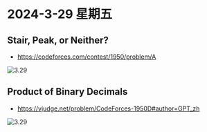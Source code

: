 # 2024-3-29 星期五

##  Stair, Peak, or Neither?

- https://codeforces.com/contest/1950/problem/A

![3.29](https://img2.imgtp.com/2024/03/29/sTudkyEZ.png)

##  Product of Binary Decimals

- https://vjudge.net/problem/CodeForces-1950D#author=GPT_zh

![3.29](https://img2.imgtp.com/2024/03/29/ARMIUL3i.png)